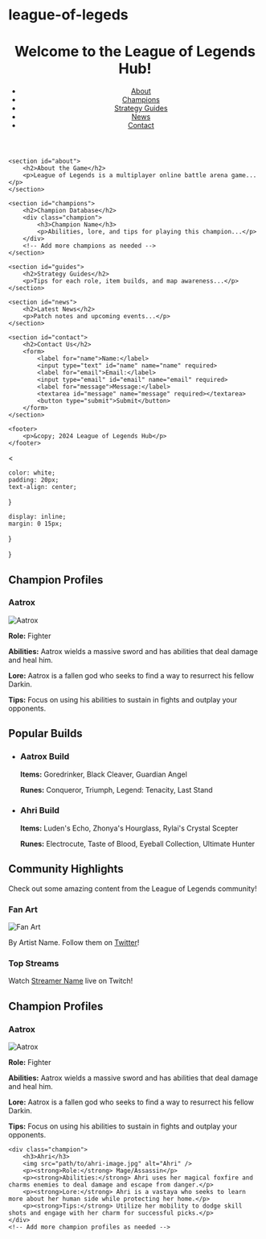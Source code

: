 # league-of-legeds
<!DOCTYPE html>
<html lang="en">
<head>
    <meta charset="UTF-8">
    <meta name="viewport" content="width=device-width, initial-scale=1.0">
    <title>League of Legends Hub</title>
    <link rel="stylesheet" href="styles.css">
</head>
<body>
    <header>
        <h1>Welcome to the League of Legends Hub!</h1>
        <nav>
            <ul>
                <li><a href="#about">About</a></li>
                <li><a href="#champions">Champions</a></li>
                <li><a href="#guides">Strategy Guides</a></li>
                <li><a href="#news">News</a></li>
                <li><a href="#contact">Contact</a></li>
            </ul>
        </nav>
    </header>

    <section id="about">
        <h2>About the Game</h2>
        <p>League of Legends is a multiplayer online battle arena game...</p>
    </section>

    <section id="champions">
        <h2>Champion Database</h2>
        <div class="champion">
            <h3>Champion Name</h3>
            <p>Abilities, lore, and tips for playing this champion...</p>
        </div>
        <!-- Add more champions as needed -->
    </section>

    <section id="guides">
        <h2>Strategy Guides</h2>
        <p>Tips for each role, item builds, and map awareness...</p>
    </section>

    <section id="news">
        <h2>Latest News</h2>
        <p>Patch notes and upcoming events...</p>
    </section>

    <section id="contact">
        <h2>Contact Us</h2>
        <form>
            <label for="name">Name:</label>
            <input type="text" id="name" name="name" required>
            <label for="email">Email:</label>
            <input type="email" id="email" name="email" required>
            <label for="message">Message:</label>
            <textarea id="message" name="message" required></textarea>
            <button type="submit">Submit</button>
        </form>
    </section>

    <footer>
        <p>&copy; 2024 League of Legends Hub</p>
    </footer>

<

    color: white;
    padding: 20px;
    text-align: center;
}


    display: inline;
    margin: 0 15px;
}



}
<section id="champion-profiles">
    <h2>Champion Profiles</h2>
    <div class="champion">
        <h3>Aatrox</h3>
        <img src="path/to/aatrox-image.jpg" alt="Aatrox" />
        <p><strong>Role:</strong> Fighter</p>
        <p><strong>Abilities:</strong> Aatrox wields a massive sword and has abilities that deal damage and heal him.</p>
        <p><strong>Lore:</strong> Aatrox is a fallen god who seeks to find a way to resurrect his fellow Darkin.</p>
        <p><strong>Tips:</strong> Focus on using his abilities to sustain in fights and outplay your opponents.</p>
    </div>
    <!-- Add more champion profiles as needed -->
</section>
<section id="popular-builds">
    <h2>Popular Builds</h2>
    <ul>
        <li>
            <h3>Aatrox Build</h3>
            <p><strong>Items:</strong> Goredrinker, Black Cleaver, Guardian Angel</p>
            <p><strong>Runes:</strong> Conqueror, Triumph, Legend: Tenacity, Last Stand</p>
        </li>
        <li>
            <h3>Ahri Build</h3>
            <p><strong>Items:</strong> Luden's Echo, Zhonya's Hourglass, Rylai's Crystal Scepter</p>
            <p><strong>Runes:</strong> Electrocute, Taste of Blood, Eyeball Collection, Ultimate Hunter</p>
        </li>
        <!-- Add more builds as needed -->
    </ul>
</section>
<section id="community-highlights">
    <h2>Community Highlights</h2>
    <p>Check out some amazing content from the League of Legends community!</p>
    <div class="highlight">
        <h3>Fan Art</h3>
        <img src="path/to/fan-art.jpg" alt="Fan Art" />
        <p>By Artist Name. Follow them on <a href="link/to/artist">Twitter</a>!</p>
    </div>
    <div class="highlight">
        <h3>Top Streams</h3>
        <p>Watch <a href="link/to/streamer">Streamer Name</a> live on Twitch!</p>
    </div>
    <!-- Add more highlights as needed -->
</section>
<section id="champion-profiles">
    <h2>Champion Profiles</h2>
    <div class="champion">
        <h3>Aatrox</h3>
        <img src="path/to/aatrox-image.jpg" alt="Aatrox" />
        <p><strong>Role:</strong> Fighter</p>
        <p><strong>Abilities:</strong> Aatrox wields a massive sword and has abilities that deal damage and heal him.</p>
        <p><strong>Lore:</strong> Aatrox is a fallen god who seeks to find a way to resurrect his fellow Darkin.</p>
        <p><strong>Tips:</strong> Focus on using his abilities to sustain in fights and outplay your opponents.</p>
    </div>
    
    <div class="champion">
        <h3>Ahri</h3>
        <img src="path/to/ahri-image.jpg" alt="Ahri" />
        <p><strong>Role:</strong> Mage/Assassin</p>
        <p><strong>Abilities:</strong> Ahri uses her magical foxfire and charms enemies to deal damage and escape from danger.</p>
        <p><strong>Lore:</strong> Ahri is a vastaya who seeks to learn more about her human side while protecting her home.</p>
        <p><strong>Tips:</strong> Utilize her mobility to dodge skill shots and engage with her charm for successful picks.</p>
    </div>
    <!-- Add more champion profiles as needed -->
</section>
